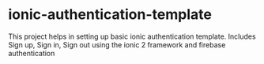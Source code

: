 # ionic-authentication-template
This project helps in setting up basic ionic authentication template. Includes Sign up, Sign in, Sign out using the ionic 2 framework and firebase authentication
